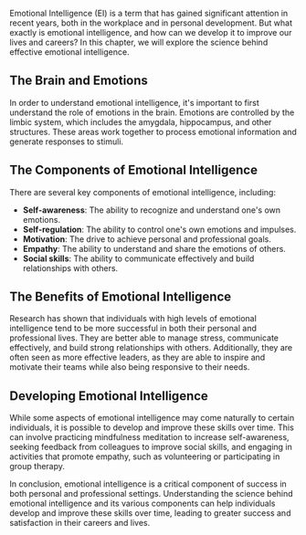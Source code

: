 
Emotional Intelligence (EI) is a term that has gained significant attention in recent years, both in the workplace and in personal development. But what exactly is emotional intelligence, and how can we develop it to improve our lives and careers? In this chapter, we will explore the science behind effective emotional intelligence.

The Brain and Emotions
----------------------

In order to understand emotional intelligence, it's important to first understand the role of emotions in the brain. Emotions are controlled by the limbic system, which includes the amygdala, hippocampus, and other structures. These areas work together to process emotional information and generate responses to stimuli.

The Components of Emotional Intelligence
----------------------------------------

There are several key components of emotional intelligence, including:

* **Self-awareness**: The ability to recognize and understand one's own emotions.
* **Self-regulation**: The ability to control one's own emotions and impulses.
* **Motivation**: The drive to achieve personal and professional goals.
* **Empathy**: The ability to understand and share the emotions of others.
* **Social skills**: The ability to communicate effectively and build relationships with others.

The Benefits of Emotional Intelligence
--------------------------------------

Research has shown that individuals with high levels of emotional intelligence tend to be more successful in both their personal and professional lives. They are better able to manage stress, communicate effectively, and build strong relationships with others. Additionally, they are often seen as more effective leaders, as they are able to inspire and motivate their teams while also being responsive to their needs.

Developing Emotional Intelligence
---------------------------------

While some aspects of emotional intelligence may come naturally to certain individuals, it is possible to develop and improve these skills over time. This can involve practicing mindfulness meditation to increase self-awareness, seeking feedback from colleagues to improve social skills, and engaging in activities that promote empathy, such as volunteering or participating in group therapy.

In conclusion, emotional intelligence is a critical component of success in both personal and professional settings. Understanding the science behind emotional intelligence and its various components can help individuals develop and improve these skills over time, leading to greater success and satisfaction in their careers and lives.

